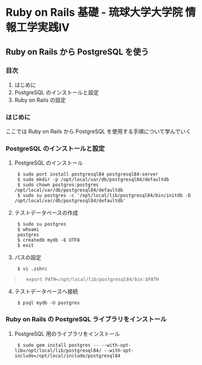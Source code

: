 Ruby on Rails 基礎 - 琉球大学大学院 情報工学実践IV
================================================================================

Ruby on Rails から PostgreSQL を使う
--------------------------------------------------------------------------------


### 目次

1. はじめに
2. PostgreSQL のインストールと設定
3. Ruby on Rails の設定


### はじめに

ここでは Ruby on Rails から PostgreSQL を使用する手順について学んでいく

### PostgreSQL のインストールと設定

1. PostgreSQL のインストール

        $ sudo port install postgresql84 postgresql84-server
        $ sudo mkdir -p /opt/local/var/db/postgresql84/defaultdb
        $ sudo chown postgres:postgres /opt/local/var/db/postgresql84/defaultdb
        $ sudo su postgres -c '/opt/local/lib/postgresql84/bin/initdb -D /opt/local/var/db/postgresql84/defaultdb'

2. テストデータベースの作成

        $ sudo su postgres
        $ whoami
        postgres
        $ createdb mydb -E UTF8
        $ exit

3. パスの設定

        $ vi .zshrc
>       export PATH=/opt/local/lib/postgresql84/bin:$PATH

4. テストデータベースへ接続

        $ psql mydb -U postgres


### Ruby on Rails の PostgreSQL ライブラリをインストール

1. PostgreSQL 用のライブラリをインストール

        $ sudo gem install postgres -- --with-opt-lib=/opt/local/lib/postgresql84/ --with-opt-include=/opt/local/include/postgresql84
